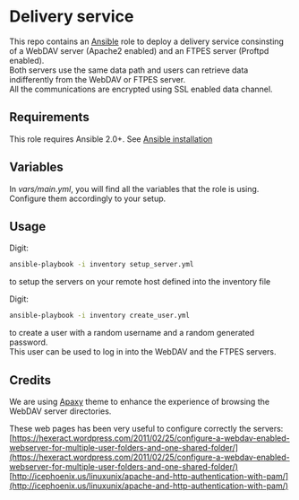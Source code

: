 # Delivery service
This repo contains an [Ansible](http://www.ansible.com/) role to deploy a delivery service consinsting 
of a WebDAV server (Apache2 enabled) and an FTPES server (Proftpd enabled).  
Both servers use the same data path and users can retrieve data indifferently
 from the WebDAV or FTPES server.  
 All the communications are encrypted using SSL enabled data channel.
  
## Requirements
This role requires Ansible 2.0+. See [Ansible installation](http://docs.ansible.com/ansible/intro_installation.html)

## Variables
In _vars/main.yml_, you will find all the variables that the role is using.  
Configure them accordingly to your setup.


## Usage
Digit:  
```bash
ansible-playbook -i inventory setup_server.yml
```
to setup the servers on your remote host defined into the inventory file


Digit: 
```bash
ansible-playbook -i inventory create_user.yml
```
to create a user with a random username and a random generated password.  
This user can be used to log in into the WebDAV and the FTPES servers.

## Credits

We are using [Apaxy](https://github.com/oupala/apaxy) theme to enhance the 
experience of browsing the WebDAV server 
directories.

These web pages has been very useful to configure correctly the servers:
[https://hexeract.wordpress.com/2011/02/25/configure-a-webdav-enabled-webserver-for-multiple-user-folders-and-one-shared-folder/](https://hexeract.wordpress.com/2011/02/25/configure-a-webdav-enabled-webserver-for-multiple-user-folders-and-one-shared-folder/)  
[http://icephoenix.us/linuxunix/apache-and-http-authentication-with-pam/](http://icephoenix.us/linuxunix/apache-and-http-authentication-with-pam/)
